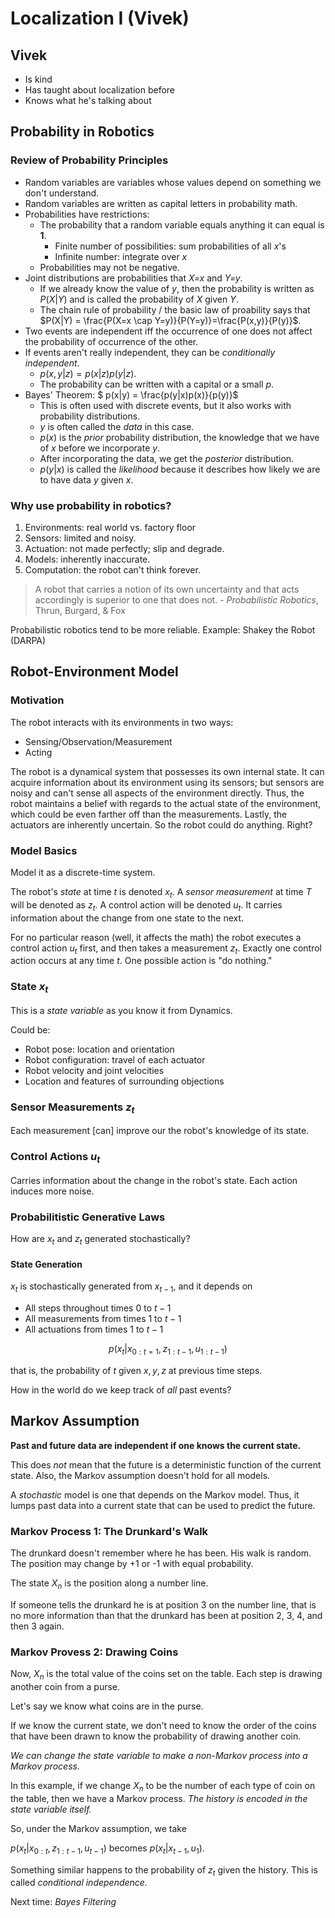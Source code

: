 # Localization I (Vivek)

## Vivek

* Is kind
* Has taught about localization before
* Knows what he's talking about

## Probability in Robotics

### Review of Probability Principles

* Random variables are variables whose values depend on something we don't understand.
* Random variables are written as capital letters in probability math.
* Probabilities have restrictions:
	* The probability that a random variable equals anything it can equal is **1**.
		* Finite number of possibilities: sum probabilities of all *x*'s
		* Infinite number: integrate over *x*
	* Probabilities may not be negative.
* Joint distributions are probabilities that *X=x* and *Y=y*.
	* If we already know the value of *y*, then the probability is written as $P(X|Y)$ and is called the probability of *X* given *Y*.
	* The chain rule of probability / the basic law of proability says that $P(X|Y) = \frac{P(X=x \cap Y=y)}{P(Y=y)}=\frac{P(x,y)}{P(y)}$.
* Two events are independent iff the occurrence of one does not affect the probability of occurrence of the other.
* If events aren't really independent, they can be *conditionally independent*.
	* $p(x,y|z) = p(x|z)p(y|z)$.
	* The probability can be written with a capital or a small *p*.
* Bayes' Theorem: $ p(x|y) = \frac{p(y|x)p(x)}{p(y)}$
	* This is often used with discrete events, but it also works with probability distributions.
	* $y$ is often called the *data* in this case.
	* $p(x)$ is the *prior* probability distribution, the knowledge that we have of *x* before we incorporate *y*.
	* After incorporating the data, we get the *posterior* distribution.
	* $p(y|x)$ is called the *likelihood* because it describes how likely we are to have data *y* given *x*.

### Why use probability in robotics?

1. Environments: real world vs. factory floor
2. Sensors: limited and noisy.
3. Actuation: not made perfectly; slip and degrade.
4. Models: inherently inaccurate.
5. Computation: the robot can't think forever.

> A robot that carries a notion of its own uncertainty and that acts accordingly is superior to one that does not. - *Probabilistic Robotics*, Thrun, Burgard, & Fox

Probabilistic robotics tend to be more reliable. Example: Shakey the Robot (DARPA)

## Robot-Environment Model

### Motivation

The robot interacts with its environments in two ways:

* Sensing/Observation/Measurement
* Acting

The robot is a dynamical system that possesses its own internal state. It can acquire information about its environment using its sensors; but sensors are noisy and can't sense all aspects of the environment directly. Thus, the robot maintains a belief with regards to the actual state of the environment, which could be even farther off than the measurements. Lastly, the actuators are inherently uncertain. So the robot could do anything. Right?

### Model Basics

Model it as a discrete-time system.

The robot's *state* at time $t$ is denoted $x_t$. A *sensor measurement* at time $T$ will be denoted as $z_t$. A control action will be denoted $u_t$. It carries information about the change from one state to the next.

For no particular reason (well, it affects the math) the robot executes a control action $u_t$ first, and then takes a measurement $z_t$. Exactly one control action occurs at any time $t$. One possible action is "do nothing."

### State $x_t$

This is a *state variable* as you know it from Dynamics.

Could be:

* Robot pose: location and orientation
* Robot configuration: travel of each actuator
* Robot velocity and joint velocities
* Location and features of surrounding objections

### Sensor Measurements $z_t$

Each measurement [can] improve our the robot's knowledge of its state.

### Control Actions $u_t$

Carries information about the change in the robot's state. Each action induces more noise.

### Probabilitistic Generative Laws

How are $x_t$ and $z_t$ generated stochastically?

#### State Generation

$x_t$ is stochastically generated from $x_{t-1}$, and it depends on

* All steps throughout times 0 to $t-1$
* All measurements from times 1 to $t-1$
* All actuations from times 1 to $t-1$

$$p(x_t|x_{0:t=1},z_{1:t-1},u_{1:t-1})$$

that is, the probability of $t$ given $x, y, z$ at previous time steps.

How in the world do we keep track of *all* past events?

## Markov Assumption

**Past and future data are independent if one knows the current state.**

This does *not* mean that the future is a deterministic function of the current state. Also, the Markov assumption doesn't hold for all models.

A *stochastic* model is one that depends on the Markov model. Thus, it lumps past data into a current state that can be used to predict the future.

### Markov Process 1: The Drunkard's Walk

The drunkard doesn't remember where he has been. His walk is random. The position may change by +1 or -1 with equal probability.

The state $X_n$ is the position along a number line.

If someone tells the drunkard he is at position 3 on the number line, that is no more information than that the drunkard has been at position 2, 3, 4, and then 3 again.

### Markov Provess 2: Drawing Coins

Now, $X_n$ is the total value of the coins set on the table. Each step is drawing another coin from a purse.

Let's say we know what coins are in the purse.

If we know the current state, we don't need to know the order of the coins that have been drawn to know the probability of drawing another coin.

*We can change the state variable to make a non-Markov process into a Markov process.*

In this example, if we change $X_n$ to be the number of each type of coin on the table, then we have a Markov process. *The history is encoded in the state variable itself.*

So, under the Markov assumption, we take

$p(x_t|x_{0:t},z_{1:t-1},u_{t-1})$ becomes $p(x_t|x_{t-1},u_1)$.

Something similar happens to the probability of $z_t$ given the history. This is called *conditional independence.*

Next time: *Bayes Filtering*

